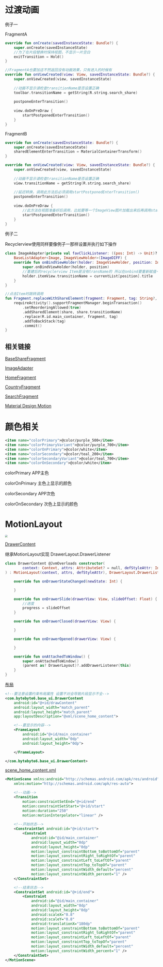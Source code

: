 # 过渡动画

例子一

FragmentA

```kotlin
override fun onCreate(savedInstanceState: Bundle?) {
    super.onCreate(savedInstanceState)
    //为了在片段替换时保持视图，不显示一片空白
    exitTransition = Hold()
}

//FragmentA也要加这不然返回没有动画效果，只有进入的时候有
override fun onViewCreated(view: View, savedInstanceState: Bundle?) {
    super.onViewCreated(view, savedInstanceState)
    
    //动画不显示请检查transitionName是否设置正确
    toolbar.transitionName = getString(R.string.search_share)
    
    postponeEnterTransition()
    
    view.doOnPreDraw {
        startPostponedEnterTransition()
    }
}
```

FragmentB

```kotlin
override fun onCreate(savedInstanceState: Bundle?) {
    super.onCreate(savedInstanceState)
    sharedElementEnterTransition = MaterialContainerTransform()
}

override fun onViewCreated(view: View, savedInstanceState: Bundle?) {
    super.onViewCreated(view, savedInstanceState)
    
    //动画不显示请检查transitionName是否设置正确
    view.transitionName = getString(R.string.search_share)
    
    //延迟转换，调用此方法后必须调用startPostponedEnterTransition()
    postponeEnterTransition()
    
    view.doOnPreDraw {
        //此方法在视图准备好后调用，比如要等一个ImageView图片加载出来后再调用startPostponedEnterTransition()
        startPostponedEnterTransition()
    }
}
```

例子二

Recyclerview使用同样要像例子一那样设置并执行如下操作

```kotlin
class ImageAdapter(private val favClickListener: ((pos: Int) -> Unit)? = null) :
    BaseListAdapter<Image, ImageViewHolder>(ImageDIFF) {
    override fun onBindViewHolder(holder: ImageViewHolder, position: Int) {
        super.onBindViewHolder(holder, position)
        //重建后的recyclerview Item是没有transName的 所以在onbind要重新赋值一遍 动画效果才会有~~
        holder.itemView.transitionName = currentList[position].title
    }
}
```

```kotlin
//点击Item时跳转调用
fun Fragment.replaceWithShareElement(fragment: Fragment, tag: String?, share: View) {
    requireActivity().supportFragmentManager.beginTransaction()
        .setReorderingAllowed(true)
        .addSharedElement(share, share.transitionName)
        .replace(R.id.main_container, fragment, tag)
        .addToBackStack(tag)
        .commit()
}
```

## 相关链接

[BaseShareFragment](https://github.com/bytebyte6/Tv/blob/master/lib_common/src/main/java/com/bytebyte6/common/BaseShareFragment.kt)

[ImageAdapter](https://github.com/bytebyte6/Tv/blob/master/tv/src/main/java/com/bytebyte6/view/adapter/TvAdapter.kt)

[HomeFragment](https://github.com/bytebyte6/Tv/blob/master/tv/src/main/java/com/bytebyte6/view/home/HomeFragment.kt)

[CountryFragment](https://github.com/bytebyte6/Tv/blob/master/tv/src/main/java/com/bytebyte6/view/home/CountryFragment.kt)

[SearchFragment](https://github.com/bytebyte6/Tv/blob/master/tv/src/main/java/com/bytebyte6/view/search/SearchFragment2.kt)

[Material Design Motion](https://material.io/develop/android/theming/motion)

# 颜色相关

```xml
<item name="colorPrimary">@color/purple_500</item>
<item name="colorPrimaryVariant">@color/purple_700</item>
<item name="colorOnPrimary">@color/white</item>
<item name="colorSecondary">@color/teal_200</item>
<item name="colorSecondaryVariant">@color/teal_700</item>
<item name="colorOnSecondary">@color/white</item>
```

colorPrimary APP主色

colorOnPrimary 主色上显示的颜色

colorSecondary APP次色

colorOnSecondary 次色上显示的颜色



# MotionLayout

<img src="https://raw.githubusercontent.com/bytebyte6/Tv/master/pic/tv%20(7).jpg" style="zoom:50%;" />

[DrawerContent](https://github.com/bytebyte6/Tv/blob/efd1873bc6410a64d8ca34da248b200e1b30f4d6/lib_common/src/main/java/com/bytebyte6/common/DrawerContent.kt)

继承MotionLayout实现 DrawerLayout.DrawerListener

```kotlin
class DrawerContent @JvmOverloads constructor(
        context: Context, attrs: AttributeSet? = null, defStyleAttr: Int = 0
) : MotionLayout(context, attrs, defStyleAttr), DrawerLayout.DrawerListener {

    override fun onDrawerStateChanged(newState: Int) {

    }

    override fun onDrawerSlide(drawerView: View, slideOffset: Float) {
        //进度
        progress = slideOffset
    }

    override fun onDrawerClosed(drawerView: View) {

    }

    override fun onDrawerOpened(drawerView: View) {

    }

    override fun onAttachedToWindow() {
        super.onAttachedToWindow()
        (parent as? DrawerLayout)?.addDrawerListener(this)
    }
}
```

[布局](https://github.com/bytebyte6/Tv/blob/master/tv/src/main/res/layout/activity_main.xml)

```xml
<!--要注意设置约束布局属性 设置不对会导致片段显示不全-->
<com.bytebyte6.base_ui.DrawerContent
    android:id="@+id/drawContent"
    android:layout_width="match_parent"
    android:layout_height="match_parent"
    app:layoutDescription="@xml/scene_home_content">

    <!--要显示的内容-->
    <FrameLayout
        android:id="@+id/main_container"
        android:layout_width="0dp"
        android:layout_height="0dp">

    </FrameLayout>

</com.bytebyte6.base_ui.DrawerContent>
```

[scene_home_content.xml](https://github.com/bytebyte6/Tv/blob/master/tv/src/main/res/xml/scene_home_content.xml)

```xml
<MotionScene xmlns:android="http://schemas.android.com/apk/res/android"
    xmlns:motion="http://schemas.android.com/apk/res-auto">

    <!--动画-->
    <Transition
        motion:constraintSetEnd="@+id/end"
        motion:constraintSetStart="@+id/start"
        motion:duration="250"
        motion:motionInterpolator="linear" />
    
	<!--开始状态-->
    <ConstraintSet android:id="@+id/start">
        <Constraint
            android:id="@id/main_container"
            android:layout_width="0dp"
            android:layout_height="0dp"
            motion:layout_constraintBottom_toBottomOf="parent"
            motion:layout_constraintRight_toRightOf="parent"
            motion:layout_constraintLeft_toLeftOf="parent"
            motion:layout_constraintTop_toTopOf="parent"
            motion:layout_constraintWidth_default="percent"
            motion:layout_constraintWidth_percent="1" />
    </ConstraintSet>

    <!--结束状态-->
    <ConstraintSet android:id="@+id/end">
        <Constraint
            android:id="@id/main_container"
            android:layout_width="0dp"
            android:layout_height="0dp"
            android:scaleX="0.8"
            android:scaleY="0.8"
            android:translationX="180dp"
            motion:layout_constraintBottom_toBottomOf="parent"
            motion:layout_constraintRight_toRightOf="parent"
            motion:layout_constraintLeft_toLeftOf="parent"
            motion:layout_constraintTop_toTopOf="parent"
            motion:layout_constraintWidth_default="percent"
            motion:layout_constraintWidth_percent="1" />
    </ConstraintSet>
</MotionScene>
```
